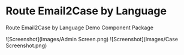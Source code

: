# Route Email2Case by Language
Route Email2Case by Language Demo Component Package

 ![Screenshot](Images/Admin Screen.png)
 ![Screenshot](Images/Case Screenshot.png)

 